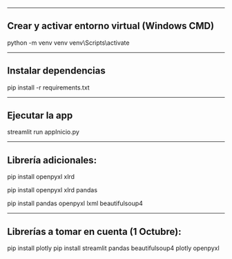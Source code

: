 -----------------------------------------------
Crear y activar entorno virtual (Windows CMD)
-----------------------------------------------
python -m venv venv
venv\Scripts\activate

--------------------------
Instalar dependencias
--------------------------
pip install -r requirements.txt

--------------------------
Ejecutar la app
--------------------------

streamlit run appInicio.py

--------------------------
Librería adicionales:
-------------------------
pip install openpyxl xlrd

pip install openpyxl xlrd pandas

pip install pandas openpyxl lxml beautifulsoup4

---------------------------------------
Librerías a tomar en cuenta (1 Octubre):
----------------------------------------
pip install plotly
pip install streamlit pandas beautifulsoup4 plotly openpyxl

